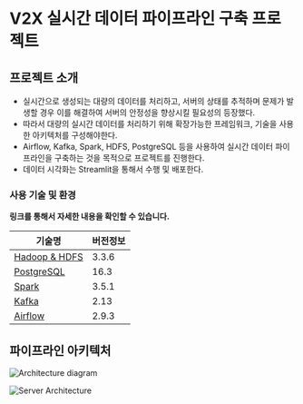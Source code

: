 # V2X 실시간 데이터 파이프라인 구축 프로젝트

## 프로젝트 소개

- 실시간으로 생성되는 대량의 데이터를 처리하고, 서버의 상태를 추적하며 문제가 발생할 경우 이를 해결하여 서버의 안정성을 향상시킬 필요성의 등장했다.
- 따라서 대량의 실시간 데이터를 처리하기 위해 확장가능한 프레임워크, 기술을 사용한 아키텍처를 구성해야한다.
- Airflow, Kafka, Spark, HDFS, PostgreSQL 등을 사용하여 실시간 데이터 파이프라인을 구축하는 것을 목적으로 프로젝트를 진행한다.
- 데이터 시각화는 Streamlit을 통해서 수행 및 배포한다.

### 사용 기술 및 환경

**링크를 통해서 자세한 내용을 확인할 수 있습니다.**

| 기술명            | 버전정보 |
| ----------------- | -------- |
| [Hadoop & HDFS]() | 3.3.6    |
| [PostgreSQL]()    | 16.3     |
| [Spark]()         | 3.5.1    |
| [Kafka]()         | 2.13     |
| [Airflow]()       | 2.9.3    |

## 파이프라인 아키텍처

![Architecture diagram](https://github.com/user-attachments/assets/b2588285-1a27-4ed2-8bbd-e9bc3e1891c6)

![Server Architecture](https://github.com/user-attachments/assets/ca6e7eba-d86b-41f5-973c-7faa745165fc)

